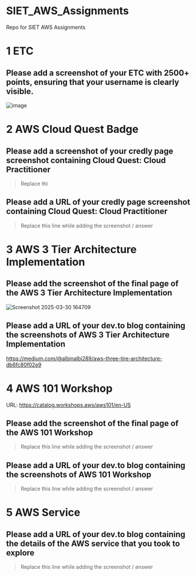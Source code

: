 # SIET_AWS_Assignments
Repo for SIET AWS Assignments

# 1 ETC

## Please add a screenshot of your ETC with 2500+ points, ensuring that your username is clearly visible.
![image](https://github.com/user-attachments/assets/4f84beea-7760-4df0-a59e-48ec02ef3cbb)



# 2 AWS Cloud Quest Badge

## Please add a screenshot of your credly page screenshot containing Cloud Quest: Cloud Practitioner
> Replace thi

## Please add a URL of your credly page screenshot containing Cloud Quest: Cloud Practitioner
> Replace this line while adding the screenshot / answer


# 3 AWS 3 Tier Architecture Implementation

## Please add the screenshot of the final page of the AWS 3 Tier Architecture Implementation
![Screenshot 2025-03-30 164709](https://github.com/user-attachments/assets/6961d009-f858-48f6-84c8-f7ab4c4d3d1c)


## Please add a URL of your dev.to blog containing the screenshots of AWS 3 Tier Architecture Implementation
https://medium.com/@albinalbi289/aws-three-tire-architecture-db6fc80f02e9


# 4 AWS 101 Workshop
URL: https://catalog.workshops.aws/aws101/en-US

## Please add the screenshot of the final page of the AWS 101 Workshop
> Replace this line while adding the screenshot / answer

## Please add a URL of your dev.to blog containing the screenshots of AWS 101 Workshop
> Replace this line while adding the screenshot / answer


# 5 AWS Service

## Please add a URL of your dev.to blog containing the details of the AWS service that you took to explore
> Replace this line while adding the screenshot / answer


